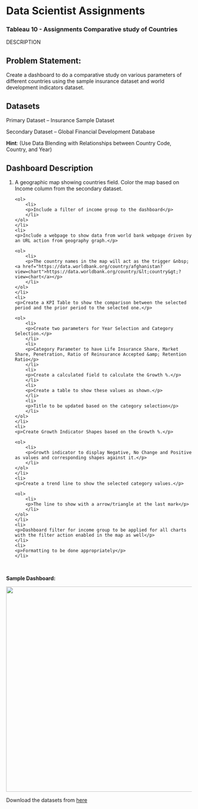 <h1>Data Scientist Assignments </h1>
<h3>Tableau 10 - Assignments Comparative study of Countries</h3>


<div _ngcontent-hif-c48="" class="project-description sl-ck-editor"><p _ngcontent-hif-c48="">DESCRIPTION</p><div _ngcontent-hif-c48=""><h2>Problem Statement:</h2>

<p>Create a dashboard to do a comparative study on various parameters of different countries using the sample insurance dataset and world development indicators dataset.</p>

<h2>Datasets</h2>

<p>Primary Dataset – Insurance Sample Dataset</p>

<p>Secondary Dataset – Global Financial Development Database</p>

<p><strong>Hint</strong>: (Use Data Blending with Relationships between Country Code, Country, and Year)</p>

<h2>Dashboard Description</h2>

<ol>
	<li>
	<p>A geographic map showing countries field. Color the map based on Income column from the secondary dataset.</p>

	<ol>
		<li>
		<p>Include a filter of income group to the dashboard</p>
		</li>
	</ol>
	</li>
	<li>
	<p>Include a webpage to show data from world bank webpage driven by an URL action from geography graph.</p>

	<ol>
		<li>
		<p>The country names in the map will act as the trigger &nbsp;<a href="https://data.worldbank.org/country/afghanistan?view=chart">https://data.worldbank.org/country/&lt;country&gt;?view=chart</a></p>
		</li>
	</ol>
	</li>
	<li>
	<p>Create a KPI Table to show the comparison between the selected period and the prior period to the selected one.</p>

	<ol>
		<li>
		<p>Create two parameters for Year Selection and Category Selection.</p>
		</li>
		<li>
		<p>Category Parameter to have Life Insurance Share, Market Share, Penetration, Ratio of Reinsurance Accepted &amp; Retention Ratio</p>
		</li>
		<li>
		<p>Create a calculated field to calculate the Growth %.</p>
		</li>
		<li>
		<p>Create a table to show these values as shown.</p>
		</li>
		<li>
		<p>Title to be updated based on the category selection</p>
		</li>
	</ol>
	</li>
	<li>
	<p>Create Growth Indicator Shapes based on the Growth %.</p>

	<ol>
		<li>
		<p>Growth indicator to display Negative, No Change and Positive as values and corresponding shapes against it.</p>
		</li>
	</ol>
	</li>
	<li>
	<p>Create a trend line to show the selected category values.</p>

	<ol>
		<li>
		<p>The line to show with a arrow/triangle at the last mark</p>
		</li>
	</ol>
	</li>
	<li>
	<p>Dashboard filter for income group to be applied for all charts with the filter action enabled in the map as well</p>
	</li>
	<li>
	<p>Formatting to be done appropriately</p>
	</li>
</ol>

<p>&nbsp;</p>

<p><strong>Sample Dashboard:</strong></p>

<p><img alt="" height="556" src="https://cfs22.simplicdn.net/paperclip/project/images/1564392015_sample dashboard.png" width="913"></p>

<p>Download the datasets from <a href="https://github.com/Simplilearn-Edu/Tableau-Datasets/tree/master/Project%201" target="_blank">here</a></p>
</div></div>
